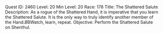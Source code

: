 Quest ID: 2460
Level: 20
Min Level: 20
Race: 178
Title: The Shattered Salute
Description: As a rogue of the Shattered Hand, it is imperative that you learn the Shattered Salute. It is the only way to truly identify another member of the Hand.$B$BWatch, learn, repeat.
Objective: Perform the Shattered Salute on Shenthul.
